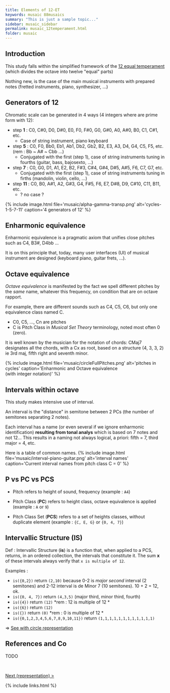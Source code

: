 ```yaml
---
title: Elements of 12-ET
keywords: musaic 88musaics
summary: "This is just a sample topic..."
sidebar: musaic_sidebar
permalink: musaic_12temperament.html
folder: musaic
---
```



## Introduction

This study falls within the simplified framework of the [12 equal temperament](https://en.wikipedia.org/wiki/Equal_temperament) (which divides the octave into twelve "equal" parts)

Nothing new, is the case of the main musical instruments with prepared notes (fretted instruments, piano, synthesizer, ...)


## Generators of 12

Chromatic scale can be generated in 4 ways (4 integers where are prime form with 12):

  - step **1** : C0, C#0, D0, D#0, E0, F0, F#0, G0, G#0, A0, A#0, B0, C1, C#1, etc.
    * Case of string instrument,  piano keyboard
  - step **5** : C0, F0, Bb0, Eb1, Ab1, Db2, Gb2, B2, E3, A3, D4, G4, C5, F5, etc. (rem : Bb ~ A# ~ Cbb ...)
    * Conjugated with the first (step 1),  case of string instruments tuning in fourths (guitar, bass, bajosexto, ...)
  - step **7** : C0, G0, D1, A1, E2, B2, F#3, C#4,  G#4, D#5, A#5, F6, C7, G7, etc.
    * Conjugated with the first (step 1),  case of string instruments tuning in firths (mandolin, violin, cello, ...)
  - step **11** : C0, B0, A#1, A2, G#3, G4, F#5, F6, E7, D#8, D9, C#10, C11, B11, etc.   
    * ? no case ?

{% include image.html file='musaic/alpha-gamma-transp.png' alt='cycles-1-5-7-11' caption='4 generators of 12' %}


## Enharmonic equivalence

Enharmonic equivalence is a pragmatic axiom that unifies close pitches such as C4, B3#, D4bb ...

It is on this principle that, today, many user interfaces (UI) of musical instrument are designed (keyboard piano, guitar frets, ...).


## Octave equivalence

*Octave equivalence* is manifested by the fact we spell different pitches by the *same* name, whatever this frequency, on condition that are on octave rapport.

For example, there are different sounds such as C4, C5, C6, but only one equivalence class named C.

  * C0, C5, ..., Cn are pitches
  * C is Pitch Class in *Musical Set Theory* terminology, noted most often 0 (zero).

It is well known by the musician for the notation of chords: CMaj7 designates all the chords, with a Cx as root, based on a structure (4, 3, 3, 2) ie 3rd maj, fifth right and seventh minor.

{% include image.html file='musaic/circleFullPitches.png' alt='pitches in cycles' caption='Enharmonic and Octave equivalence<br/>(with integer notation)' %}



## Intervals within octave
This study makes intensive use of interval.

An interval is the "distance" in semitone between 2 PCs (the number of semitones separating 2 notes).

Each interval has a name (or even several if we ignore enharmonic identification) **resulting from tonal analys** which is based on 7 notes and not 12... 
This results in a naming not always logical, a priori: fifth = 7, third major = 4, etc.

Here is a table of common names.
{% include image.html file='musaic/interval-piano-guitar.png' alt='interval names' caption='Current interval names from pitch class C = 0' %}


## P vs PC vs PCS


  * Pitch refers to height of sound, frequency (example : `A4`)

  * Pitch Class (**PC**) refers to height class, octave equivalence is applied (example : `A` or `9`)

  * Pitch Class Set (**PCS**) refers to a set of heights classes, without duplicate element (example : `{C, E, G}` or `{0, 4, 7}`)


## Intervallic Structure (IS)

Def : Intervallic Structure (**is**) is a function that, when applied to a PCS, returns, in an ordered collection, the intervals that constitute it. 
The sum **x** of these intervals always verify that `x is multiple of 12`.

Examples : 

*  `is({0,2})` return `(2,10)` because 0-2 is *major second* interval (2 semitones) and 2-12 interval is de Minor 7 (10 semitones). 10 + 2 = 12, ok. 
*  `is({0, 4, 7})` return `(4,3,5)` (major third, minor third, fourth) 
*  `is({4})` return `(12)` *rem : 12 is multiple of 12 *
*  `is({6})` return `(12)` 
*  `is({})` return  `(0)`  *rem : 0 is multiple of 12 *
*  `is({0,1,2,3,4,5,6,7,8,9,10,11})` return  `(1,1,1,1,1,1,1,1,1,1,1,1)`

 => [See with circle representation](musaic_12representation.html)

## References and Co

 TODO


<br/>

<a href="musaic_12representation.html" type="button">Next (representation) ></a>

{% include links.html %}
